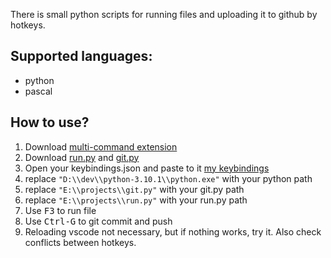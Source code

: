 There is small python scripts for running files
and uploading it to github by hotkeys.

## Supported languages:
- python
- pascal


## How to use?

1. Download [multi-command extension](https://marketplace.visualstudio.com/items?itemName=ryuta46.multi-command)
1. Download [run.py](https://github.com/gmankab/vscode_hotkeys/blob/main/run.py)
and [git.py](https://github.com/gmankab/vscode_hotkeys/blob/main/git.py)
1. Open your keybindings.json and paste to it
[my keybindings](https://github.com/gmankab/vscode_hotkeys/blob/main/keybindings.json)
1. replace `"D:\\dev\\python-3.10.1\\python.exe"`
with your python path
1. replace `"E:\\projects\\git.py"`
with your  git.py path
1. replace `"E:\\projects\\run.py"`
with your  run.py path
1. Use <kbd>F3</kbd> to run file
1. Use <kbd>Ctrl-G</kbd> to git commit and push
1. Reloading vscode not necessary,
but if nothing works, try it.
Also check conflicts between hotkeys.

